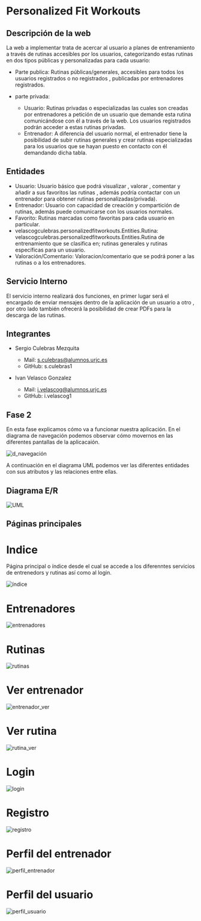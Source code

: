 # Personalized Fit Workouts
## Descripción de la web
La web a implementar trata de acercar al usuario a planes de entrenamiento a través de rutinas accesibles por los usuarios, categorizando estas rutinas en dos tipos públicas y personalizadas para cada usuario:

- Parte publica: Rutinas públicas/generales, accesibles para todos los usuarios registrados o no registrados , publicadas por entrenadores registrados. 

- parte privada: 
    - Usuario: Rutinas privadas o especializadas  las cuales son creadas por entrenadores a petición de un usuario que demande esta rutina comunicándose con él a través de la web. Los usuarios registrados podrán acceder a estas rutinas privadas.
    - Entrenador:  A diferencia del usuario normal, el entrenador tiene la posibilidad de subir rutinas generales y crear rutinas especializadas para los usuarios que se hayan puesto en contacto con él demandando dicha tabla.

## Entidades


- Usuario: Usuario básico que podrá visualizar , valorar , comentar y añadir a sus favoritos las rutinas , además podría contactar con un entrenador para obtener rutinas personalizadas(privada).
- Entrenador: Usuario con capacidad de creación y compartición de rutinas, además puede comunicarse con los usuarios normales.
- Favorito: Rutinas marcadas como favoritas para cada usuario en particular.
- velascogculebras.personalizedfitworkouts.Entities.Rutina: velascogculebras.personalizedfitworkouts.Entities.Rutina de entrenamiento que se clasifica en; rutinas generales y rutinas específicas para un usuario.
- Valoración/Comentario: Valoracion/comentario que se podrá poner a las rutinas o a los entrenadores.

## Servicio Interno
El servicio interno realizará dos funciones, en primer lugar será el encargado de enviar mensajes dentro de la aplicación de un usuario a otro , por otro lado también ofrecerá la posibilidad de crear PDFs para la descarga de las rutinas.
## Integrantes
- Sergio Culebras Mezquita
    - Mail:  s.culebras@alumnos.urjc.es
    - GitHub: s.culebras1

- Ivan Velasco Gonzalez
    - Mail: i.velascog@alumnos.urjc.es
    - GitHub: i.velascog1
## Fase 2
En esta fase explicamos cómo va a funcionar nuestra aplicación. En el diagrama de navegación podemos observar cómo movernos en las diferentes pantallas de la aplicacaión.

![d_navegación](https://github.com/sculebras1/PersonalizedFitWorkouts/blob/master/screenshot/images/Diagrama%20navegacion.jpg?raw=true)

A continuación en el diagrama UML podemos ver las diferentes entidades con sus atributos y las relaciones entre ellas.

## Diagrama E/R

![UML](https://github.com/sculebras1/PersonalizedFitWorkouts/blob/master/screenshot/images/Modelo%20UML.PNG?raw=true)

## Páginas principales

# Indice

Página principal o índice desde el cual se accede a los diferenntes servicios de entrenedors y rutinas así como al login.

![índice](https://github.com/sculebras1/PersonalizedFitWorkouts/blob/master/screenshot/images/index.PNG?raw=true)

# Entrenadores

![entrenadores](https://github.com/sculebras1/PersonalizedFitWorkouts/blob/master/screenshot/images/entrenadores.PNG?raw=true)

# Rutinas

![rutinas](https://github.com/sculebras1/PersonalizedFitWorkouts/blob/master/screenshot/images/rutinas.PNG?raw=true)

# Ver entrenador

![entrenador_ver](https://github.com/sculebras1/PersonalizedFitWorkouts/blob/master/screenshot/images/entrenador_ver.PNG?raw=true)

# Ver rutina

![rutina_ver](https://github.com/sculebras1/PersonalizedFitWorkouts/blob/master/screenshot/images/rutina_ver.PNG?raw=true)

# Login

![login](https://github.com/sculebras1/PersonalizedFitWorkouts/blob/master/screenshot/images/login.PNG?raw=true)

# Registro

![registro](https://github.com/sculebras1/PersonalizedFitWorkouts/blob/master/screenshot/images/registro.PNG?raw=true)

# Perfil del entrenador

![perfil_entrenador](https://github.com/sculebras1/PersonalizedFitWorkouts/blob/master/screenshot/images/perfil_entrenador.PNG?raw=true)

# Perfil del usuario

![perfil_usuario](https://github.com/sculebras1/PersonalizedFitWorkouts/blob/master/screenshot/images/perfil_usuario.PNG?raw=true)
